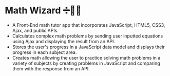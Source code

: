 # Math Wizard :heavy_division_sign::mage_man:

- A Front-End math tutor app that incorporates JavaScript, HTML5, CSS3, Ajax, and public APIs.
- Calculates complex math problems by sending user inputted equations using Ajax and displaying the result from an API. 
- Stores the user's progress in a JavaScript data model and displays their progress in each subject area.
- Creates math allowing the user to practice solving math problems in a variety of subjects by creating problems in JavaScript and comparing them with the response from an API.
